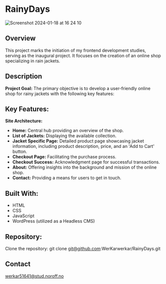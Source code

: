 # RainyDays
![Screenshot 2024-01-18 at 16 24 10](https://github.com/WerKarwerkar/RainyDays/assets/126430261/c02c4ba9-4134-4a18-bcb4-97718aa203b0)

## Overview

This project marks the initiation of my frontend development studies, serving as the inaugural project. It focuses on the creation of an online shop specializing in rain jackets.

## Description

**Project Goal:**
The primary objective is to develop a user-friendly online shop for rainy jackets with the following key features:

## Key Features:

**Site Architecture:**
   - **Home:** Central hub providing an overview of the shop.
   - **List of Jackets:** Displaying the available collection.
   - **Jacket Specific Page:** Detailed product page showcasing jacket information, including product description, price, and an 'Add to Cart' button.
   - **Checkout Page:** Facilitating the purchase process.
   - **Checkout Success:** Acknowledgment page for successful transactions.
   - **About:** Offering insights into the background and mission of the online shop.
   - **Contact:** Providing a means for users to get in touch.

## Built With:
- HTML
- CSS
- JavaScript
- WordPress (utilized as a Headless CMS)

## Repository:

Clone the repository:
git clone git@github.com:WerKarwerkar/RainyDays.git

## Contact

werkar51641@stud.noroff.no
